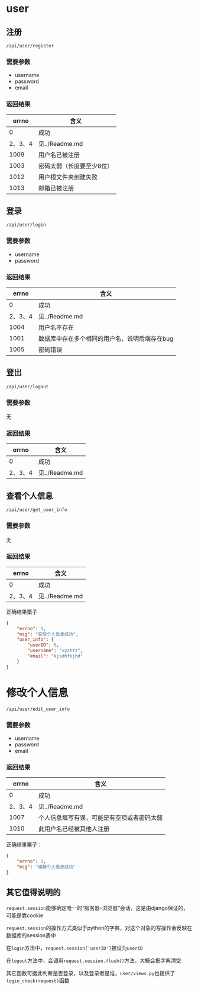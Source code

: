 # user

## 注册

`/api/user/register`

### 需要参数
- username
- password
- email

### 返回结果

| errno | 含义            |
|-------|---------------|
| 0     | 成功            |
|2、3、4| 见../Readme.md |
|1009| 用户名已被注册       |
|1003| 密码太弱（长度要至少8位） |
|1012| 用户根文件夹创建失败    |
|1013|邮箱已被注册|

## 登录

`/api/user/login`

### 需要参数

- username
- password

### 返回结果

| errno | 含义                       |
|-------|--------------------------|
| 0     | 成功                       |
| 2、3、4 | 见../Readme.md            |
| 1004  | 用户名不存在                   |
| 1001  | 数据库中存在多个相同的用户名，说明后端存在bug |
| 1005  | 密码错误                     |

## 登出

`/api/user/logout`

### 需要参数

无

### 返回结果

| errno | 含义                       |
|-------|--------------------------|
| 0     | 成功                       |
| 2、3、4 | 见../Readme.md            |

## 查看个人信息

`/api/user/get_user_info`

### 需要参数

无

### 返回结果

| errno | 含义                       |
|-------|--------------------------|
| 0     | 成功                       |
| 2、3、4 | 见../Readme.md            |

正确结果栗子
```json
{
    "errno": 0,
    "msg": "获取个人信息成功",
    "user_info": {
        "userID": 6,
        "username": "xyzttt",
        "email": "kjsdhfkjhd"
    }
}
```

# 修改个人信息

`/api/user/edit_user_info`

### 需要参数

- username
- password
- email

### 返回结果

| errno | 含义                       |
|-------|--------------------------|
| 0     | 成功                       |
| 2、3、4 | 见../Readme.md            |
|1007| 个人信息填写有误，可能是有空项或者密码太弱|
|1010|此用户名已经被其他人注册|

正确结果栗子：
```json
{
    "errno": 0,
    "msg": "编辑个人信息成功"
}
```

## 其它值得说明的

`request.session`能够确定唯一的“服务器-浏览器”会话，这是由django保证的，可能是靠cookie

`request.session`的操作方式类似于python的字典，对这个对象的写操作会反映在数据库的session表中

在`login`方法中，`request.session['userID']`被设为`userID`

在`logout`方法中，会调用`request.session.flush()`方法，大概会把字典清空

其它函数可据此判断是否登录，以及登录者是谁，`user/views.py`也提供了`login_check(request)`函数